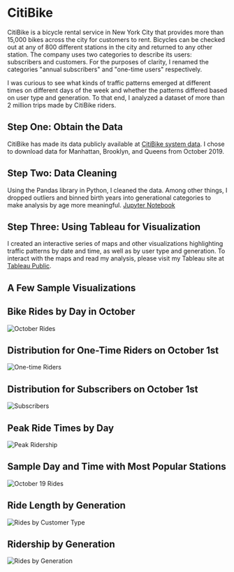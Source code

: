 # CitiBike
CitiBike is a bicycle rental service in New York City that provides more than 15,000 bikes across the city for customers to rent. Bicycles can be checked out at any of 800 different stations in the city and returned to any other station. The company uses two categories to describe its users: subscribers and customers. For the purposes of clarity, I renamed the categories "annual subscribers" and "one-time users" respectively. 

I was curious to see what kinds of traffic patterns emerged at different times on different days of the week and whether the patterns differed based on user type and generation. To that end, I analyzed a dataset of more than 2 million trips made by CitiBike riders. 

## Step One: Obtain the Data
CitiBike has made its data publicly available at [CitiBike system data](https://www.citibikenyc.com/system-data). I chose to download data for Manhattan, Brooklyn, and Queens from October 2019.

## Step Two: Data Cleaning
Using the Pandas library in Python, I cleaned the data. Among other things, I dropped outliers and binned birth years into generational categories to make analysis by age more meaningful. [Jupyter Notebook](https://github.com/LBBL96/CitiBike/blob/master/Cleaning%20CitiBike%20data.ipynb)

## Step Three: Using Tableau for Visualization
I created an interactive series of maps and other visualizations highlighting traffic patterns by date and time, as well as by user type and generation. To interact with the maps and read my analysis, please visit my Tableau site at [Tableau Public](https://public.tableau.com/profile/lynn.leifker#!/vizhome/Citibike2_15771456575810/CitiBike).

## A Few Sample Visualizations

## Bike Rides by Day in October
![October Rides](images/Oct_type.png)

## Distribution for One-Time Riders on October 1st
![One-time Riders](images/One_time.png)

## Distribution for Subscribers on October 1st
![Subscribers](images/Subscribers.png)

## Peak Ride Times by Day
![Peak Ridership](images/CitiPeak.png)

## Sample Day and Time with Most Popular Stations
![October 19 Rides](images/Oct19_noon.png)

## Ride Length by Generation
![Rides by Customer Type](images/Cust_type.png)

## Ridership by Generation
![Rides by Generation](images/Avg_trip.png)

